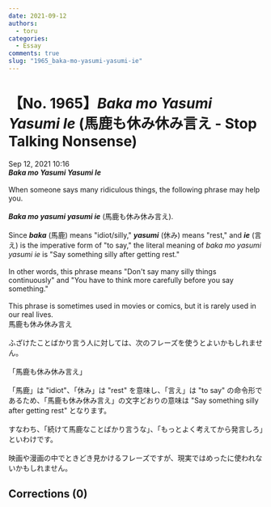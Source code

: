 ```yaml
---
date: 2021-09-12
authors:
  - toru
categories:
  - Essay
comments: true
slug: "1965_baka-mo-yasumi-yasumi-ie"
---
```


# 【No. 1965】<strong><em>Baka mo Yasumi Yasumi Ie</strong></em> (馬鹿も休み休み言え - Stop Talking Nonsense)
<div class="date">Sep 12, 2021 10:16</div>
<div id="post"><div id="body_show_ori">
<strong><em>Baka mo Yasumi Yasumi Ie</strong></em><br/><br/>When someone says many ridiculous things, the following phrase may help you.<br/><br/><strong><em>Baka mo yasumi yasumi ie</em></strong> (馬鹿も休み休み言え).<br/><br/>Since <strong><em>baka</em></strong> (馬鹿) means "idiot/silly," <strong><em>yasumi</em></strong> (休み) means "rest," and <strong><em>ie</em></strong> (言え) is the imperative form of "to say," the literal meaning of <em>baka mo yasumi yasumi ie</em> is "Say something silly after getting rest."<br/><br/>In other words, this phrase means "Don't say many silly things continuously" and "You have to think more carefully before you say something."<br/><br/>This phrase is sometimes used in movies or comics, but it is rarely used in our real lives.
</div></div>

<!-- more -->

<div id="post_ja"><div id="body_show_mo">
馬鹿も休み休み言え<br/><br/>ふざけたことばかり言う人に対しては、次のフレーズを使うとよいかもしれません。<br/><br/>「馬鹿も休み休み言え」<br/><br/>「馬鹿」は "idiot"、「休み」は "rest" を意味し、「言え」は "to say" の命令形であるため、「馬鹿も休み休み言え」の文字どおりの意味は "Say something silly after getting rest" となります。<br/><br/>すなわち、「続けて馬鹿なことばかり言うな」、「もっとよく考えてから発言しろ」といわけです。<br/><br/>映画や漫画の中でときどき見かけるフレーズですが、現実ではめったに使われないかもしれません。
</div></div>

## Corrections (0)
